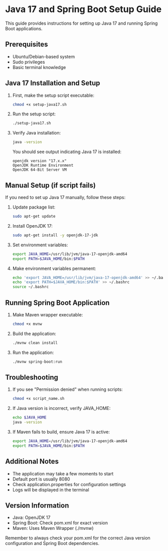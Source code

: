 # Java 17 and Spring Boot Setup Guide

This guide provides instructions for setting up Java 17 and running Spring Boot applications.

## Prerequisites

- Ubuntu/Debian-based system
- Sudo privileges
- Basic terminal knowledge

## Java 17 Installation and Setup

1. First, make the setup script executable:
   ```bash
   chmod +x setup-java17.sh
   ```

2. Run the setup script:
   ```bash
   ./setup-java17.sh
   ```

3. Verify Java installation:
   ```bash
   java -version
   ```
   You should see output indicating Java 17 is installed:
   ```
   openjdk version "17.x.x"
   OpenJDK Runtime Environment
   OpenJDK 64-Bit Server VM
   ```

## Manual Setup (if script fails)

If you need to set up Java 17 manually, follow these steps:

1. Update package list:
   ```bash
   sudo apt-get update
   ```

2. Install OpenJDK 17:
   ```bash
   sudo apt-get install -y openjdk-17-jdk
   ```

3. Set environment variables:
   ```bash
   export JAVA_HOME=/usr/lib/jvm/java-17-openjdk-amd64
   export PATH=$JAVA_HOME/bin:$PATH
   ```

4. Make environment variables permanent:
   ```bash
   echo 'export JAVA_HOME=/usr/lib/jvm/java-17-openjdk-amd64' >> ~/.bashrc
   echo 'export PATH=$JAVA_HOME/bin:$PATH' >> ~/.bashrc
   source ~/.bashrc
   ```

## Running Spring Boot Application

1. Make Maven wrapper executable:
   ```bash
   chmod +x mvnw
   ```

2. Build the application:
   ```bash
   ./mvnw clean install
   ```

3. Run the application:
   ```bash
   ./mvnw spring-boot:run
   ```

## Troubleshooting

1. If you see "Permission denied" when running scripts:
   ```bash
   chmod +x script_name.sh
   ```

2. If Java version is incorrect, verify JAVA_HOME:
   ```bash
   echo $JAVA_HOME
   java -version
   ```

3. If Maven fails to build, ensure Java 17 is active:
   ```bash
   export JAVA_HOME=/usr/lib/jvm/java-17-openjdk-amd64
   export PATH=$JAVA_HOME/bin:$PATH
   ```

## Additional Notes

- The application may take a few moments to start
- Default port is usually 8080
- Check application.properties for configuration settings
- Logs will be displayed in the terminal

## Version Information

- Java: OpenJDK 17
- Spring Boot: Check pom.xml for exact version
- Maven: Uses Maven Wrapper (./mvnw)

Remember to always check your pom.xml for the correct Java version configuration and Spring Boot dependencies.
